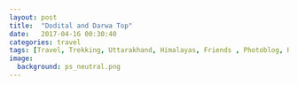 ```yaml
---
layout: post
title:  "Dodital and Darwa Top"
date:   2017-04-16 00:30:40
categories: travel
tags: [Travel, Trekking, Uttarakhand, Himalayas, Friends , Photoblog, High Altitude]
image:
  background: ps_neutral.png
---
```


